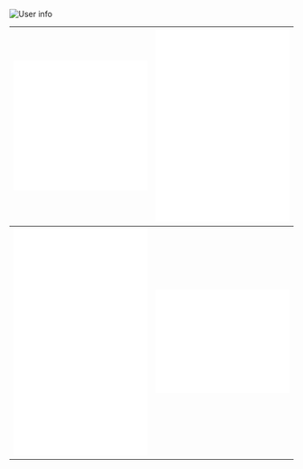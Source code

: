 ![User info](https://github-profile-summary-cards.vercel.app/api/cards/profile-details?username=batsura-vs&theme=2077)

| ![image](https://raw.githubusercontent.com/batsura-vs/batsura-vs/main/metrics.plugin.languages.svg) | ![image](https://raw.githubusercontent.com/batsura-vs/batsura-vs/main/metrics.plugin.isocalendar.fullyear.svg) |
|--|--|
| ![image](https://raw.githubusercontent.com/batsura-vs/batsura-vs/main/metrics.plugin.stargazers.svg) | ![image](https://raw.githubusercontent.com/batsura-vs/batsura-vs/main/metrics.plugin.leetcode.svg) |
